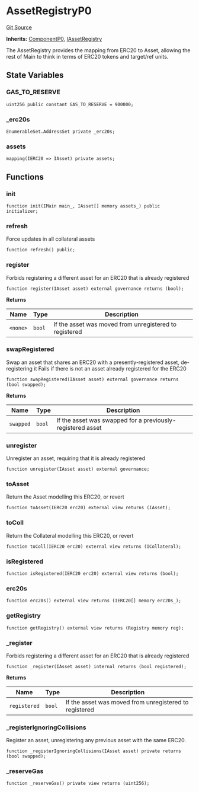 # AssetRegistryP0
[Git Source](https://github.com/larrythecucumber321/protocol/blob/aabf2c9d4120808940fb3be9193cb66ea71ac351/contracts/p0/AssetRegistry.sol)

**Inherits:**
[ComponentP0](/tools/docgen/src/contracts/p0/mixins/Component.sol/abstract.ComponentP0.md), [IAssetRegistry](/tools/docgen/src/contracts/interfaces/IAssetRegistry.sol/interface.IAssetRegistry.md)

The AssetRegistry provides the mapping from ERC20 to Asset, allowing the rest of Main
to think in terms of ERC20 tokens and target/ref units.


## State Variables
### GAS_TO_RESERVE

```solidity
uint256 public constant GAS_TO_RESERVE = 900000;
```


### _erc20s

```solidity
EnumerableSet.AddressSet private _erc20s;
```


### assets

```solidity
mapping(IERC20 => IAsset) private assets;
```


## Functions
### init


```solidity
function init(IMain main_, IAsset[] memory assets_) public initializer;
```

### refresh

Force updates in all collateral assets


```solidity
function refresh() public;
```

### register

Forbids registering a different asset for an ERC20 that is already registered


```solidity
function register(IAsset asset) external governance returns (bool);
```
**Returns**

|Name|Type|Description|
|----|----|-----------|
|`<none>`|`bool`|If the asset was moved from unregistered to registered|


### swapRegistered

Swap an asset that shares an ERC20 with a presently-registered asset, de-registering it
Fails if there is not an asset already registered for the ERC20


```solidity
function swapRegistered(IAsset asset) external governance returns (bool swapped);
```
**Returns**

|Name|Type|Description|
|----|----|-----------|
|`swapped`|`bool`|If the asset was swapped for a previously-registered asset|


### unregister

Unregister an asset, requiring that it is already registered


```solidity
function unregister(IAsset asset) external governance;
```

### toAsset

Return the Asset modelling this ERC20, or revert


```solidity
function toAsset(IERC20 erc20) external view returns (IAsset);
```

### toColl

Return the Collateral modelling this ERC20, or revert


```solidity
function toColl(IERC20 erc20) external view returns (ICollateral);
```

### isRegistered


```solidity
function isRegistered(IERC20 erc20) external view returns (bool);
```

### erc20s


```solidity
function erc20s() external view returns (IERC20[] memory erc20s_);
```

### getRegistry


```solidity
function getRegistry() external view returns (Registry memory reg);
```

### _register

Forbids registering a different asset for an ERC20 that is already registered


```solidity
function _register(IAsset asset) internal returns (bool registered);
```
**Returns**

|Name|Type|Description|
|----|----|-----------|
|`registered`|`bool`|If the asset was moved from unregistered to registered|


### _registerIgnoringCollisions

Register an asset, unregistering any previous asset with the same ERC20.


```solidity
function _registerIgnoringCollisions(IAsset asset) private returns (bool swapped);
```

### _reserveGas


```solidity
function _reserveGas() private view returns (uint256);
```

